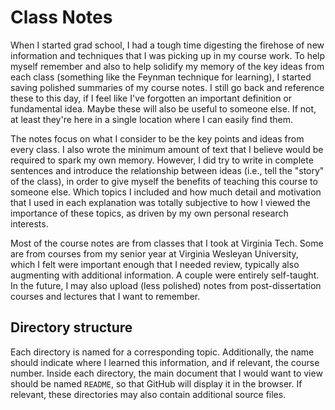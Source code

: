 # Class Notes

When I started grad school, I had a tough time digesting the firehose of new information and techniques that I was picking up in my course work.
To help myself remember and also to help solidify my memory of the key ideas from each class (something like the Feynman technique for learning), I started saving polished summaries of my course notes.
I still go back and reference these to this day, if I feel like I've forgotten an important definition or fundamental idea.
Maybe these will also be useful to someone else.
If not, at least they're here in a single location where I can easily find them.

The notes focus on what I consider to be the key points and ideas from every class.
I also wrote the minimum amount of text that I believe would be required to spark my own memory.
However, I did try to write in complete sentences and introduce the relationship between ideas (i.e., tell the "story" of the class), in order to give myself the benefits of teaching this course to someone else.
Which topics I included and how much detail and motivation that I used in each explanation was totally subjective to how I viewed the importance of these topics, as driven by my own personal research interests.

Most of the course notes are from classes that I took at Virginia Tech.
Some are from courses from my senior year at Virginia Wesleyan University, which I felt were important enough that I needed review, typically also augmenting with additional information.
A couple were entirely self-taught.
In the future, I may also upload (less polished) notes from post-dissertation courses and lectures that I want to remember.

## Directory structure

Each directory is named for a corresponding topic.
Additionally, the name should indicate where I learned this information, and if relevant, the course number.
Inside each directory, the main document that I would want to view should be named ``README``, so that GitHub will display it in the browser.
If relevant, these directories may also contain additional source files.
